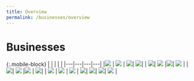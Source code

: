 ```yaml
---
title: Overview
permalink: /businesses/overview
---
```

# Businesses 

{:.mobile-block}
|  |   |   |   |
|---|---|---|---|
|[![](/images/businesses-overview/Overview1.jpg)](/businesses/new-traders-and-registration-services/overview)  | [![](/images/businesses-overview/Overview2.jpg)](/businesses/importing-goods/overview)  | [![](/images/businesses-overview/Overview3.jpg)](/businesses/exporting-goods/overview)| [![](/images/businesses-overview/ACTS.jpg)](/businesses/asean-customs-transit-system/overview)| 
| [![](/images/businesses-overview/IDE.jpg)](/businesses/international-data-exchange/acdd)| [![](/images/businesses-overview/Overview4.jpg)](/businesses/transhipping-goods/quick-guide-on-transhipping-goods) |[![](/images/businesses-overview/Overview5.jpg)](/businesses/national-single-window/Overview)| [![](/images/businesses-overview/Overview6.jpg)](/businesses/valuation-duties-taxes-fees/overview) | 
| [![](/images/businesses-overview/Overview7.jpg)](/businesses/harmonised-system-classification-of-goods/understanding-hs-classification)| [![](/images/businesses-overview/Overview8.jpg)](/businesses/certificates-of-origin/overview)  |[![](/images/businesses-overview/Overview9.jpg)](/businesses/customs-schemes-licences-framework/overview)  | [![](/images/businesses-overview/Overview10.jpg)](/businesses/trade-security-in-singapore/)| 
| [![](/images/businesses-overview/Overview11.jpg)](/businesses/strategic-goods-control/overview) | [![](/images/businesses-overview/Overview12.jpg)](/businesses/chemical-weapons-convention/introduction) | [![](/images/businesses-overview/Overview13.jpg)](/businesses/united-nations-security-council-sanctions/)  |  [![](/images/businesses-overview/Overview14.jpg)](/businesses/border-enforcement-of-intellectual-property-rights/quick-guide-for-copyright-and-trade-mark-owners-and-licensees)|
[![](/images/businesses-overview/Overview15.jpg)](/businesses/compliance/overview)| [![](/images/businesses-overview/Overview16.jpg)](/businesses/acts-and-subsidiary-legislation/overview)| [![](/images/businesses-overview/Overview17.jpg)](/businesses/business-resources/country-and-port-codes) |
